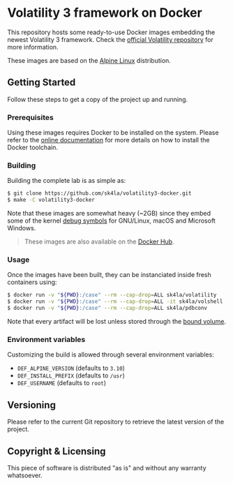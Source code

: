 # Volatility 3 framework on Docker

This repository hosts some ready-to-use Docker images embedding the newest Volatility 3 framework. Check the [official Volatility repository](https://github.com/volatilityfoundation/volatility3/) for more information.

These images are based on the [Alpine Linux](https://alpinelinux.org/) distribution.

## Getting Started

Follow these steps to get a copy of the project up and running.

### Prerequisites

Using these images requires Docker to be installed on the system. Please refer to the [online documentation](https://docs.docker.com/) for more details on how to install the Docker toolchain.

### Building

Building the complete lab is as simple as:

```sh
$ git clone https://github.com/sk4la/volatility3-docker.git
$ make -C volatility3-docker
```

Note that these images are somewhat heavy (~2GB) since they embed some of the kernel [debug symbols](https://en.wikipedia.org/wiki/Debug_symbol/) for GNU/Linux, macOS and Microsoft Windows.

> These images are also available on the [Docker Hub](https://hub.docker.com/u/sk4la/).

### Usage

Once the images have been built, they can be instanciated inside fresh containers using:

```sh
$ docker run -v "${PWD}:/case" --rm --cap-drop=ALL sk4la/volatility
$ docker run -v "${PWD}:/case" --rm --cap-drop=ALL -it sk4la/volshell
$ docker run -v "${PWD}:/case" --rm --cap-drop=ALL sk4la/pdbconv
```

Note that every artifact will be lost unless stored through the [bound volume](https://docs.docker.com/storage/bind-mounts/).

### Environment variables

Customizing the build is allowed through several environment variables:

* `DEF_ALPINE_VERSION` (defaults to `3.10`)
* `DEF_INSTALL_PREFIX` (defaults to `/usr`)
* `DEF_USERNAME` (defaults to `root`)

## Versioning

Please refer to the current Git repository to retrieve the latest version of the project.

## Copyright & Licensing

This piece of software is distributed "as is" and without any warranty whatsoever.
